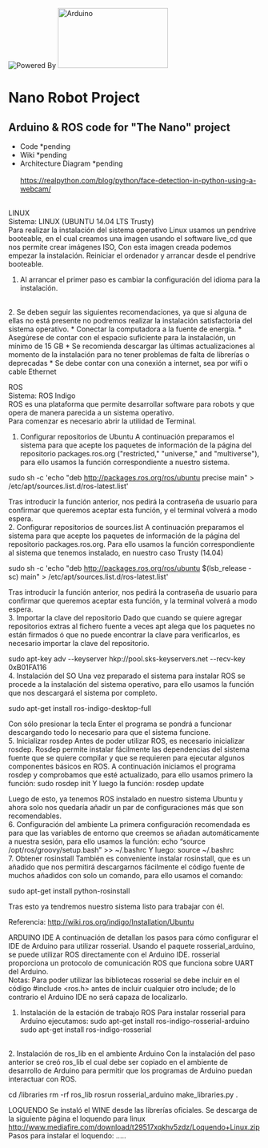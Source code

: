![Powered By](http://www.ros.org/wp-content/uploads/2013/10/rosorg-logo1.png)
<IMG SRC="http://manumuve.com/wp-content/uploads/2014/09/arduino_logo.png" ALT="Arduino" WIDTH=220 HEIGHT=120>

# Nano Robot Project

## Arduino & ROS code for "The Nano" project
* Code *pending
* Wiki *pending
* Architecture Diagram *pending
<br><br>
https://realpython.com/blog/python/face-detection-in-python-using-a-webcam/
<br><br>

LINUX
<br>
Sistema: LINUX (UBUNTU 14.04 LTS Trusty)
<br>
Para realizar la instalación del sistema operativo Linux usamos un pendrive booteable, en el cual creamos una imagen usando el software live_cd que nos permite crear imágenes ISO, Con esta imagen creada podemos empezar la instalación. 
Reiniciar el ordenador y arrancar desde el pendrive booteable. 
<br>
1.	Al arrancar el primer paso es cambiar la configuración del idioma para la instalación.
<br>
2.	Se deben seguir las siguientes recomendaciones, ya que si alguna de ellas no está presente no podremos realizar la instalación satisfactoria del sistema operativo.
*	Conectar la computadora a la fuente de energía.
*	Asegúrese de contar con el espacio suficiente para la instalación, un mínimo de 15 GB
*	Se recomienda descargar las últimas actualizaciones al momento de la instalación para no tener problemas de falta de librerías o deprecadas
*	Se debe contar con una conexión a internet, sea por wifi o cable Ethernet

ROS
<br>
Sistema: ROS Indigo
<br>
ROS es una plataforma que permite desarrollar software para robots y que opera de manera parecida a un sistema operativo.
<br>
Para comenzar es necesario abrir la utilidad de Terminal.
<br>
1.	Configurar repositorios de Ubuntu
A continuación preparamos el sistema para que acepte los paquetes de información de la página del repositorio packages.ros.org ("restricted," "universe," and "multiverse"), para ello usamos la función correspondiente a nuestro sistema.

sudo sh -c 'echo "deb http://packages.ros.org/ros/ubuntu precise main" > /etc/apt/sources.list.d/ros-latest.list'

Tras introducir la función anterior, nos pedirá la contraseña de usuario para confirmar que queremos aceptar esta función, y el terminal volverá a modo espera.
<br>
2.	Configurar repositorios de sources.list 
A continuación preparamos el sistema para que acepte los paquetes de información de la página del repositorio packages.ros.org. Para ello usamos la función correspondiente al sistema que tenemos instalado, en nuestro caso Trusty (14.04)

sudo sh -c 'echo "deb http://packages.ros.org/ros/ubuntu $(lsb_release -sc) main" > /etc/apt/sources.list.d/ros-latest.list'

Tras introducir la función anterior, nos pedirá la contraseña de usuario para confirmar que queremos aceptar esta función, y la terminal volverá a modo espera.
<br>
3.	Importar la clave del repositorio
Dado que cuando se quiere agregar repositorios extras al fichero fuente a veces apt alega que los paquetes no están firmados ó que no puede encontrar la clave para verificarlos, es necesario importar la clave del repositorio.

sudo apt-key adv --keyserver hkp://pool.sks-keyservers.net --recv-key 0xB01FA116
<br>
4.	Instalación del SO
Una vez preparado el sistema para instalar ROS se procede a la instalación del sistema operativo, para ello usamos la función que nos descargará el sistema por completo.

sudo apt-get install ros-indigo-desktop-full

Con sólo presionar la tecla Enter el programa se pondrá a funcionar descargando todo lo necesario para que el sistema funcione.
<br>
5.	Inicializar rosdep
Antes de poder utilizar ROS, es necesario inicializar rosdep. Rosdep permite instalar fácilmente las dependencias del sistema fuente que se quiere compilar y que se requieren para ejecutar algunos componentes básicos en ROS.
A continuación iniciamos el programa rosdep y comprobamos que esté actualizado, para ello usamos primero la función:
sudo rosdep init
Y luego la función:
rosdep update

Luego de esto, ya tenemos ROS instalado en nuestro sistema Ubuntu y ahora solo nos quedaría añadir un par de configuraciones más que son recomendables.
<br>
6.	Configuración del ambiente
La primera configuración recomendada es para que las variables de entorno que creemos se añadan automáticamente a nuestra sesión, para ello usamos la función:
echo “source /opt/ros/groovy/setup.bash” >> ~/.bashrc
Y luego:
source ~/.bashrc
<br>
7.	Obtener rosinstall
También es conveniente instalar rosinstall, que es un añadido que nos permitirá descargarnos fácilmente el código fuente de muchos añadidos con solo un comando, para ello usamos el comando:

sudo apt-get install python-rosinstall

Tras esto ya tendremos nuestro sistema listo para trabajar con él.

Referencia: http://wiki.ros.org/indigo/Installation/Ubuntu

ARDUINO IDE
A continuación de detallan los pasos para cómo configurar el IDE de Arduino para utilizar rosserial.
Usando el paquete rosserial_arduino, se puede utilizar ROS directamente con el Arduino IDE. rosserial proporciona un protocolo de comunicación ROS que funciona sobre UART del Arduino.
<br>
Notas: Para poder utilizar las bibliotecas rosserial se debe incluir en el código #include <ros.h> antes de incluir cualquier otro include; de lo contrario el Arduino IDE no será capaza de localizarlo.
<br>
1.	Instalación de la estación de trabajo ROS
Para instalar rosserial para Arduino ejecutamos:
sudo apt-get install ros-indigo-rosserial-arduino
sudo apt-get install ros-indigo-rosserial
<br>
2.	Instalación de ros_lib en el ambiente Arduino
Con la instalación del paso anterior se creó ros_lib el cual debe ser copiado en el ambiente de desarrollo de Arduino para permitir que los programas de Arduino puedan interactuar con ROS.

cd <sketchbook>/libraries
rm -rf ros_lib
rosrun rosserial_arduino make_libraries.py .


LOQUENDO
Se instaló el WINE desde las librerías oficiales.
Se descarga de la siguiente página el loquendo para linux
http://www.mediafire.com/download/t29517xqkhv5zdz/Loquendo+Linux.zip
Pasos para instalar el loquendo: .....
